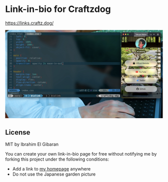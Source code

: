 # Link-in-bio for Craftzdog

https://links.craftz.dog/

![thumbnail](./thumb.jpg)

## License

MIT by Ibrahim El Gibaran

You can create your own link-in-bio page for free without notifying me by forking this project under the following conditions:

- Add a link to [my homepage](https://www.craftz.dog/) anywhere
- Do not use the Japanese garden picture
